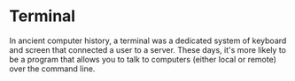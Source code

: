 [Title]: # (Terminal)
[Difficulty]: # (Principiante)
[Order]: # (117)

# Terminal

In ancient computer history, a terminal was a dedicated system of keyboard and screen that connected a user to a server. These days, it's more likely to be a program that allows you to talk to computers (either local or remote) over the command line.